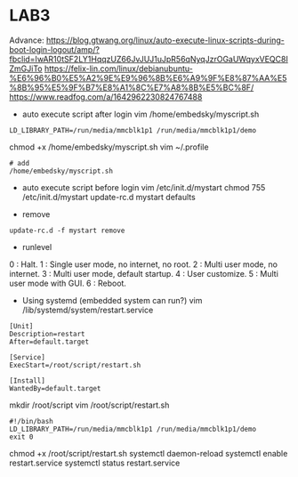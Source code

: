 # LAB3
Advance: 
https://blog.gtwang.org/linux/auto-execute-linux-scripts-during-boot-login-logout/amp/?fbclid=IwAR10tSF2LY1HqqzUZ66JvJUJ1uJpR56qNyqJzrOGaUWqyxVEQC8IZmGJiTo
https://felix-lin.com/linux/debianubuntu-%E6%96%B0%E5%A2%9E%E9%96%8B%E6%A9%9F%E8%87%AA%E5%8B%95%E5%9F%B7%E8%A1%8C%E7%A8%8B%E5%BC%8F/
https://www.readfog.com/a/1642962230824767488

* auto execute script after login
vim /home/embedsky/myscript.sh
```
LD_LIBRARY_PATH=/run/media/mmcblk1p1 /run/media/mmcblk1p1/demo
```
chmod +x /home/embedsky/myscript.sh
vim ~/.profile
```
# add 
/home/embedsky/myscript.sh
```

* auto execute script before login
vim /etc/init.d/mystart
chmod 755 /etc/init.d/mystart
update-rc.d mystart defaults

* remove

```update-rc.d -f mystart remove```

* runlevel

0   : Halt.
1   : Single user mode, no internet, no root.
2   : Multi user mode, no internet.
3   : Multi user mode, default startup.
4   : User customize.
5   : Multi user mode with GUI.
6   : Reboot.


* Using systemd (embedded system can run?)
vim /lib/systemd/system/restart.service
```
[Unit]
Description=restart
After=default.target

[Service]
ExecStart=/root/script/restart.sh

[Install]
WantedBy=default.target
```
mkdir /root/script
vim /root/script/restart.sh
```
#!/bin/bash
LD_LIBRARY_PATH=/run/media/mmcblk1p1 /run/media/mmcblk1p1/demo
exit 0
```
chmod +x /root/script/restart.sh
systemctl daemon-reload
systemctl enable restart.service
systemctl status restart.service